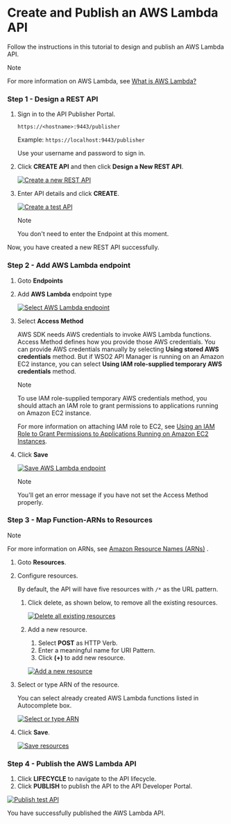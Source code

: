 # Create and Publish an AWS Lambda API

Follow the instructions in this tutorial to design and publish an AWS Lambda API.

<html>
   <div class="admonition note">
      <p class="admonition-title">Note</p>
      <p>For more information on AWS Lambda, see <a href="https://docs.aws.amazon.com/lambda/latest/dg/welcome.html">What is AWS Lambda?</a></p>
   </div> 
</html>

### Step 1 - Design a REST API

1. Sign in to the API Publisher Portal.
   
    `https://<hostname>:9443/publisher` 
   
    Example: `https://localhost:9443/publisher`

    Use your username and password to sign in.

2. Click **CREATE API** and then click **Design a New REST API**.

    [![Create a new REST API]({{base_path}}/assets/img/Learn/create-api-design-rest-api-link.png)]({{base_path}}/assets/img/Learn/create-a-rest-api.jpg)

3. Enter API details and click **CREATE**.  

    [![Create a test API]({{base_path}}/assets/img/Learn/create-test-api.png)]({{base_path}}/assets/img/Learn/create-test-api.png)

    <html>
      <div class="admonition note">
         <p class="admonition-title">Note</p>
         <p>You don't need to enter the Endpoint at this moment.</p>
      </div> 
    </html>

Now, you have created a new REST API successfully. 

### Step 2 - Add AWS Lambda endpoint

1. Goto **Endpoints**
2. Add **AWS Lambda** endpoint type

    [![Select AWS Lambda endpoint]({{base_path}}/assets/img/Learn/Tutorials/endpoint-select-awslambda-endpoint.png)]({{base_path}}/assets/img/Learn/Tutorials/endpoint-select-awslambda-endpoint.png)

3. Select **Access Method**

    AWS SDK needs AWS credentials to invoke AWS Lambda functions. Access Method defines how you provide those AWS credentials. You can provide AWS credentials manually by selecting **Using stored AWS credentials** method. But if WSO2 API Manager is running on an Amazon EC2 instance, you can select **Using IAM role-supplied temporary AWS credentials** method.

    <html>
      <div class="admonition note">
         <p class="admonition-title">Note</p>
         <p>To use IAM role-supplied temporary AWS credentials method, you should attach an IAM role to grant permissions to applications running on Amazon EC2 instance.</p>
         <p>For more information on attaching IAM role to EC2, see <a href="https://docs.aws.amazon.com/IAM/latest/UserGuide/id_roles_use_switch-role-ec2.html">Using an IAM Role to Grant Permissions to Applications Running on Amazon EC2 Instances</a>.</p>
      </div> 
    </html>

4. Click **Save**

    [![Save AWS Lambda endpoint]({{base_path}}/assets/img/Learn/Tutorials/endpoint-awslambda-save.png)]({{base_path}}/assets/img/Learn/Tutorials/endpoint-awslambda-save.png)

    <html>
      <div class="admonition note">
         <p class="admonition-title">Note</p>
         <p>You'll get an error message if you have not set the Access Method properly.</p>
      </div> 
    </html>

### Step 3 - Map Function-ARNs to Resources

<html>
   <div class="admonition note">
      <p class="admonition-title">Note</p>
      <p>
         For more information on ARNs, see 
         <a href="https://docs.aws.amazon.com/general/latest/gr/aws-arns-and-namespaces.html">Amazon Resource Names (ARNs)</a>
         .
      </p>
   </div> 
</html>

1. Goto **Resources**.
2. Configure resources.

    By default, the API will have five resources with `/*` as the URL pattern.

    1. Click delete, as shown below, to remove all the existing resources.

          [![Delete all existing resources]({{base_path}}/assets/img/Learn/delete-all-existing-resources.jpg)]({{base_path}}/assets/img/Learn/delete-all-existing-resources.jpg)

    2. Add a new resource.
          1. Select **POST** as HTTP Verb.
          2. Enter a meaningful name for URI Pattern.
          3. Click **(+)** to add new resource.

          [![Add a new resource]({{base_path}}/assets/img/Learn/Tutorials/resource-add-post-test.png)]({{base_path}}/assets/img/Learn/Tutorials/resource-add-post-test.png)

3. Select or type ARN of the resource.

    You can select already created AWS Lambda functions listed in Autocomplete box.

    [![Select or type ARN]({{base_path}}/assets/img/Learn/Tutorials/resource-add-amazon-resource-name.png)]({{base_path}}/assets/img/Learn/Tutorials/resource-add-amazon-resource-name.png)

4. Click **Save**.

    [![Save resources]({{base_path}}/assets/img/Learn/Tutorials/resource-save.png)]({{base_path}}/assets/img/Learn/Tutorials/resource-save.png)

### Step 4 - Publish the AWS Lambda API

1. Click **LIFECYCLE** to navigate to the API lifecycle.
2. Click **PUBLISH** to publish the API to the API Developer Portal.

[![Publish test API]({{base_path}}/assets/img/Learn/Tutorials/lifecycle-publish-test-api.png)]({{base_path}}/assets/img/Learn/Tutorials/lifecycle-publish-test-api.png)

You have successfully published the AWS Lambda API.